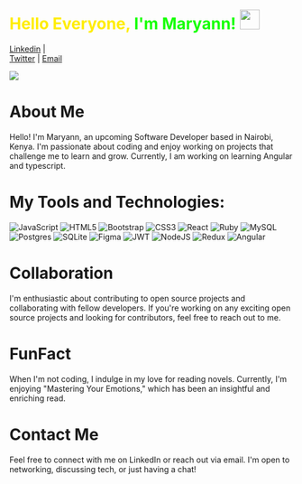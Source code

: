 ### <h1 style="color:#FFED00">Hello Everyone, <span  style="color:#16FF00">I'm Maryann!</span> <img src="https://media.giphy.com/media/hvRJCLFzcasrR4ia7z/giphy.gif" width="35px"></h1> 

[Linkedin](https://www.linkedin.com/in/maryann-ruguru-10a5a81b3/) |  
[Twitter](https://twitter.com/__Marya) |
[Email](mailto:maryannruguru20@gmail.com)
<!--<a href="https://app.daily.dev/Marya"><img src="https://api.daily.dev/devcards/451e1ec79d5f4ac88d75102048a530b9.png?r=cgb" width="400" alt="Maryann's Dev Card"/></a>  -->

[![](https://visitcount.itsvg.in/api?id=mary-ruguru&label=Profile%20Views&color=1&icon=7&pretty=false)](https://visitcount.itsvg.in)

# About Me

Hello! I'm Maryann, an upcoming Software Developer based in Nairobi, Kenya. I'm passionate about coding and enjoy working on projects that challenge me to learn and grow. Currently, I am working on learning Angular and typescript. 

# My Tools and Technologies:

![JavaScript](https://img.shields.io/badge/javascript-%23323330.svg?style=for-the-badge&logo=javascript&logoColor=%23F7DF1E) ![HTML5](https://img.shields.io/badge/html5-%23E34F26.svg?style=for-the-badge&logo=html5&logoColor=white)  ![Bootstrap](https://img.shields.io/badge/bootstrap-%23563D7C.svg?style=for-the-badge&logo=bootstrap&logoColor=white) ![CSS3](https://img.shields.io/badge/css3-%231572B6.svg?style=for-the-badge&logo=css3&logoColor=white) ![React](https://img.shields.io/badge/react-%2320232a.svg?style=for-the-badge&logo=react&logoColor=%2361DAFB) 
![Ruby](https://img.shields.io/badge/ruby-%23CC342D.svg?style=for-the-badge&logo=ruby&logoColor=white) 
![MySQL](https://img.shields.io/badge/mysql-%2300f.svg?style=for-the-badge&logo=mysql&logoColor=white)
![Postgres](https://img.shields.io/badge/postgres-%23316192.svg?style=for-the-badge&logo=postgresql&logoColor=white)
![SQLite](https://img.shields.io/badge/sqlite-%2307405e.svg?style=for-the-badge&logo=sqlite&logoColor=white)
![Figma](https://img.shields.io/badge/figma-%23F24E1E.svg?style=for-the-badge&logo=figma&logoColor=white)
![JWT](https://img.shields.io/badge/JWT-black?style=for-the-badge&logo=JSON%20web%20tokens)
![NodeJS](https://img.shields.io/badge/node.js-6DA55F?style=for-the-badge&logo=node.js&logoColor=white)
![Redux](https://img.shields.io/badge/redux-%23593d88.svg?style=for-the-badge&logo=redux&logoColor=white)
![Angular](https://img.shields.io/badge/angular-%23DD0031.svg?style=for-the-badge&logo=angular&logoColor=white)


# Collaboration

I'm enthusiastic about contributing to open source projects and collaborating with fellow developers. If you're working on any exciting open source projects and looking for contributors, feel free to reach out to me.

# FunFact

When I'm not coding, I indulge in my love for reading novels. Currently, I'm enjoying "Mastering Your Emotions," which has been an insightful and enriching read.

# Contact Me

Feel free to connect with me on LinkedIn or reach out via email. I'm open to networking, discussing tech, or just having a chat!
